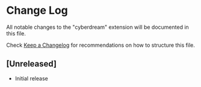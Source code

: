 # Change Log

All notable changes to the "cyberdream" extension will be documented in this file.

Check [Keep a Changelog](http://keepachangelog.com/) for recommendations on how to structure this file.

## [Unreleased]

- Initial release

